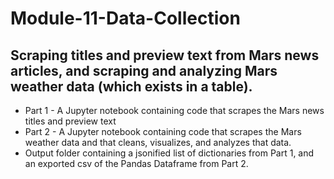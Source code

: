 # Module-11-Data-Collection
##  Scraping titles and preview text from Mars news articles, and scraping and analyzing Mars weather data (which exists in a table).

* Part 1 - A Jupyter notebook containing code that scrapes the Mars news titles and preview text
* Part 2 - A Jupyter notebook containing code that scrapes the Mars weather data and that cleans, visualizes, and analyzes that data.
* Output folder containing a jsonified list of dictionaries from Part 1, and an exported csv of the Pandas Dataframe from Part 2. 
